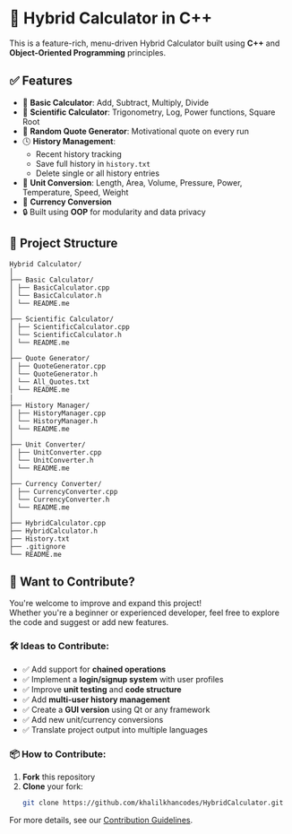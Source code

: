 # 🔢 Hybrid Calculator in C++

This is a feature-rich, menu-driven Hybrid Calculator built using **C++** and **Object-Oriented Programming** principles.

## ✅ Features

- 🧮 **Basic Calculator**: Add, Subtract, Multiply, Divide
- 📐 **Scientific Calculator**: Trigonometry, Log, Power functions, Square Root
- 💬 **Random Quote Generator**: Motivational quote on every run
- 🕓 **History Management**:
  - Recent history tracking
  - Save full history in `history.txt`
  - Delete single or all history entries
- 📏 **Unit Conversion**: Length, Area, Volume, Pressure, Power, Temperature, Speed, Weight
- 💱 **Currency Conversion**
- 🔒 Built using **OOP** for modularity and data privacy

## 📂 Project Structure

```
Hybrid Calculator/
│
├── Basic Calculator/
│ ├── BasicCalculator.cpp
│ └── BasicCalculator.h
│ └── README.me
│
├── Scientific Calculator/
│ ├── ScientificCalculator.cpp
│ └── ScientificCalculator.h
│ └── README.me
│
├── Quote Generator/
│ ├── QuoteGenerator.cpp
│ └── QuoteGenerator.h
│ └── All_Quotes.txt
│ └── README.me
|
├── History Manager/
│ ├── HistoryManager.cpp
│ └── HistoryManager.h
│ └── README.me
│
├── Unit Converter/
│ ├── UnitConverter.cpp
│ └── UnitConverter.h
│ └── README.me
│
├── Currency Converter/
│ ├── CurrencyConverter.cpp
│ └── CurrencyConverter.h
│ └── README.me
│
├── HybridCalculator.cpp
├── HybridCalculator.h
├── History.txt
├── .gitignore
└── README.me
```
## 🚀 Want to Contribute?

You're welcome to improve and expand this project!  
Whether you're a beginner or experienced developer, feel free to explore the code and suggest or add new features.

### 🛠️ Ideas to Contribute:
- ✅ Add support for **chained operations**
- ✅ Implement a **login/signup system** with user profiles
- ✅ Improve **unit testing** and **code structure**
- ✅ Add **multi-user history management**
- ✅ Create a **GUI version** using Qt or any framework
- ✅ Add new unit/currency conversions
- ✅ Translate project output into multiple languages

### 📦 How to Contribute:
1. **Fork** this repository
2. **Clone** your fork:  
   ```bash
   git clone https://github.com/khalilkhancodes/HybridCalculator.git

For more details, see our [Contribution Guidelines](CONTRIBUTING.md).
